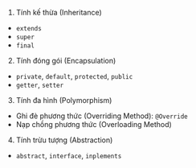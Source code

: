 1. Tính kế thừa (Inheritance)
- `extends`
- `super`
- `final`
2. Tính đóng gói (Encapsulation)
- `private`, `default`, `protected`, `public`
- `getter`, `setter`
3. Tính đa hình (Polymorphism)
- Ghi đè phương thức (Overriding Method): `@Override`
- Nạp chồng phương thức (Overloading Method) 
4. Tính trừu tượng (Abstraction)
- `abstract`, `interface`, `inplements`